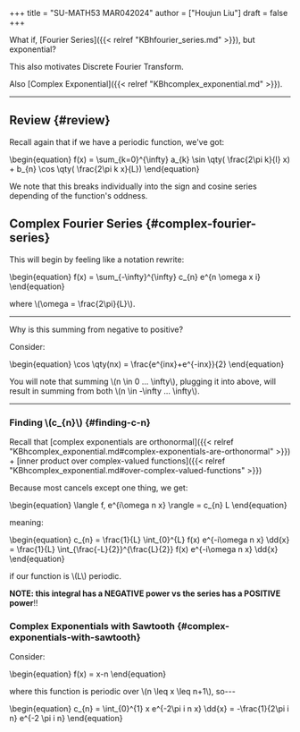 +++
title = "SU-MATH53 MAR042024"
author = ["Houjun Liu"]
draft = false
+++

What if, [Fourier Series]({{< relref "KBhfourier_series.md" >}}), but exponential?

This also motivates Discrete Fourier Transform.

Also [Complex Exponential]({{< relref "KBhcomplex_exponential.md" >}}).

---


## Review {#review}

Recall again that if we have a periodic function, we've got:

\begin{equation}
f(x) = \sum\_{k=0}^{\infty} a\_{k} \sin \qty( \frac{2\pi k}{l} x) + b\_{n} \cos  \qty( \frac{2\pi k x}{L})
\end{equation}

We note that this breaks individually into the sign and cosine series depending of the function's oddness.


## Complex Fourier Series {#complex-fourier-series}

This will begin by feeling like a notation rewrite:

\begin{equation}
f(x) = \sum\_{-\infty}^{\infty} c\_{n} e^{n \omega x i}
\end{equation}

where \\(\omega = \frac{2\pi}{L}\\).

---

Why is this summing from negative to positive?

Consider:

\begin{equation}
\cos \qty(nx) = \frac{e^{inx}+e^{-inx}}{2}
\end{equation}

You will note that summing \\(n \in 0 ... \infty\\), plugging it into above, will result in summing from both \\(n \in -\infty ... \infty\\).

---


### Finding \\(c\_{n}\\) {#finding-c-n}

Recall that [complex exponentials are orthonormal]({{< relref "KBhcomplex_exponential.md#complex-exponentials-are-orthonormal" >}}) + [inner product over complex-valued functions]({{< relref "KBhcomplex_exponential.md#over-complex-valued-functions" >}})

Because most cancels except one thing, we get:

\begin{equation}
\langle f, e^{i\omega n x} \rangle = c\_{n} L
\end{equation}

meaning:

\begin{equation}
c\_{n} = \frac{1}{L} \int\_{0}^{L} f(x) e^{-i\omega n x} \dd{x} = \frac{1}{L} \int\_{\frac{-L}{2}}^{\frac{L}{2}} f(x) e^{-i\omega n x} \dd{x}
\end{equation}

if our function is \\(L\\) periodic.

****NOTE: this integral has a NEGATIVE power vs the series has a POSITIVE power****!!


### Complex Exponentials with Sawtooth {#complex-exponentials-with-sawtooth}

Consider:

\begin{equation}
f(x) = x-n
\end{equation}

where this function is periodic over \\(n \leq x \leq n+1\\), so---

\begin{equation}
c\_{n} = \int\_{0}^{1} x e^{-2\pi i n x} \dd{x} = -\frac{1}{2\pi i n} e^{-2 \pi i n}
\end{equation}
